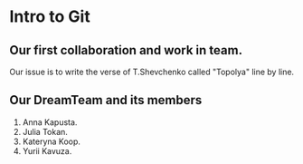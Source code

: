# Intro to Git

## Our first collaboration and work in team.

Our issue is to write the verse of T.Shevchenko called "Topolya" line by line.

## Our DreamTeam and its members
1. Anna Kapusta.
2. Julia Tokan.
3. Kateryna Koop.
4. Yurii Kavuza.
